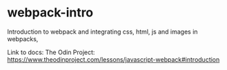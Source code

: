 # webpack-intro
Introduction to webpack and integrating css, html, js and images in webpacks,

Link to docs:
The Odin Project: https://www.theodinproject.com/lessons/javascript-webpack#introduction
